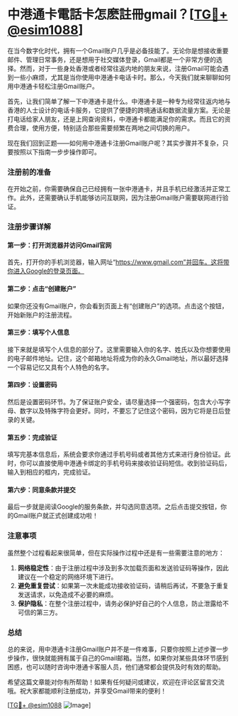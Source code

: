 # 中港通卡電話卡怎麽註冊gmail？[[TG💪+ @esim1088](https://t.me/s/esim1088)]

在当今数字化时代，拥有一个Gmail账户几乎是必备技能了。无论你是想接收重要邮件、管理日常事务，还是想用于社交媒体登录，Gmail都是一个非常方便的选择。然而，对于一些身处香港或者经常往返内地的朋友来说，注册Gmail可能会遇到一些小麻烦，尤其是当你使用中港通卡电话卡时。那么，今天我们就来聊聊如何用中港通卡轻松注册Gmail账户。

首先，让我们简单了解一下中港通卡是什么。中港通卡是一种专为经常往返内地与香港的人士设计的电话卡服务，它提供了便捷的跨境通话和数据流量方案。无论是打电话给家人朋友，还是上网查询资料，中港通卡都能满足你的需求。而且它的资费合理，使用方便，特别适合那些需要频繁在两地之间切换的用户。

现在我们回到正题——如何用中港通卡注册Gmail账户呢？其实步骤并不复杂，只要按照以下指南一步步操作即可。

### 注册前的准备

在开始之前，你需要确保自己已经拥有一张中港通卡，并且手机已经激活并正常工作。此外，还需要确认手机能够访问互联网，因为注册Gmail账户需要联网进行验证。

### 注册步骤详解

#### 第一步：打开浏览器并访问Gmail官网
首先，打开你的手机浏览器，输入网址“https://www.gmail.com”并回车。这将带你进入Google的登录页面。

#### 第二步：点击“创建账户”
如果你还没有Gmail账户，你会看到页面上有“创建账户”的选项。点击这个按钮，开始新账户的注册流程。

#### 第三步：填写个人信息
接下来就是填写个人信息的部分了。这里需要输入你的名字、姓氏以及你想要使用的电子邮件地址。记住，这个邮箱地址将成为你的永久Gmail地址，所以最好选择一个容易记忆又具有个人特色的名字。

#### 第四步：设置密码
然后是设置密码环节。为了保证账户安全，请尽量选择一个强密码，包含大小写字母、数字以及特殊字符会更好。同时，不要忘了记住这个密码，因为它将是日后登录的关键。

#### 第五步：完成验证
填写完基本信息后，系统会要求你通过手机号码或者其他方式来进行身份验证。此时，你可以直接使用中港通卡绑定的手机号码来接收验证码短信。收到验证码后，输入到相应的框内，完成验证。

#### 第六步：同意条款并提交
最后一步就是阅读Google的服务条款，并勾选同意选项。之后点击提交按钮，你的Gmail账户就正式创建成功啦！

### 注意事项

虽然整个过程看起来很简单，但在实际操作过程中还是有一些需要注意的地方：

1. **网络稳定性**：由于注册过程中涉及到多次加载页面和发送验证码等操作，因此建议在一个稳定的网络环境下进行。
2. **避免重复尝试**：如果第一次未能成功接收验证码，请稍后再试，不要急于重复发送请求，以免造成不必要的麻烦。
3. **保护隐私**：在整个注册过程中，请务必保护好自己的个人信息，防止泄露给不可信的第三方。

### 总结

总的来说，用中港通卡注册Gmail账户并不是一件难事，只要你按照上述步骤一步步操作，很快就能拥有属于自己的Gmail邮箱。当然，如果你对某些具体环节感到困惑，也可以随时咨询中港通卡客服人员，他们通常都会提供及时有效的帮助。

希望这篇文章能对你有所帮助！如果有任何疑问或建议，欢迎在评论区留言交流哦。祝大家都能顺利注册成功，并享受Gmail带来的便利！

[[TG💪+ @esim1088](https://t.me/s/esim1088) ![Image](https://i.postimg.cc/4NQfJmqS/Snipaste-2025-05-13-00-14-12.png)]